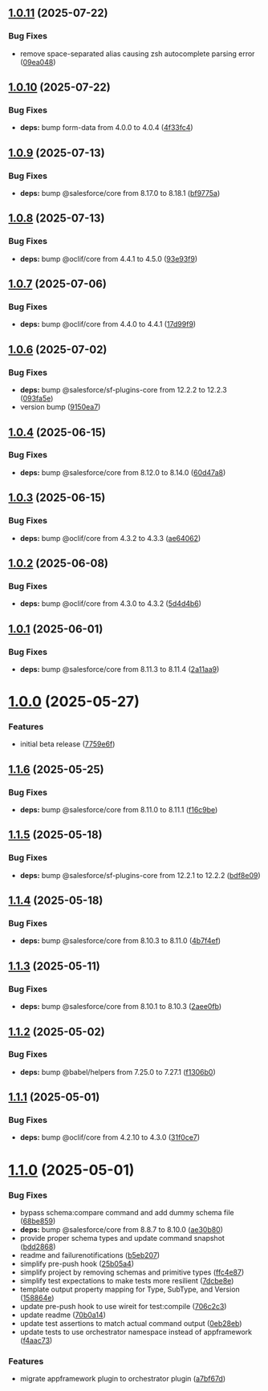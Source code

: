## [1.0.11](https://github.com/salesforcecli/plugin-orchestrator/compare/1.0.10...1.0.11) (2025-07-22)

### Bug Fixes

- remove space-separated alias causing zsh autocomplete parsing error ([09ea048](https://github.com/salesforcecli/plugin-orchestrator/commit/09ea04873f3366960e89071c59d00c192bbc8940))

## [1.0.10](https://github.com/salesforcecli/plugin-orchestrator/compare/1.0.9...1.0.10) (2025-07-22)

### Bug Fixes

- **deps:** bump form-data from 4.0.0 to 4.0.4 ([4f33fc4](https://github.com/salesforcecli/plugin-orchestrator/commit/4f33fc47130d4d34869114f628e0fd107cac789d))

## [1.0.9](https://github.com/salesforcecli/plugin-orchestrator/compare/1.0.8...1.0.9) (2025-07-13)

### Bug Fixes

- **deps:** bump @salesforce/core from 8.17.0 to 8.18.1 ([bf9775a](https://github.com/salesforcecli/plugin-orchestrator/commit/bf9775afce654a3e7af73652daa84c44f2819780))

## [1.0.8](https://github.com/salesforcecli/plugin-orchestrator/compare/1.0.7...1.0.8) (2025-07-13)

### Bug Fixes

- **deps:** bump @oclif/core from 4.4.1 to 4.5.0 ([93e93f9](https://github.com/salesforcecli/plugin-orchestrator/commit/93e93f918458227ff0489248d5df7340ac33aa92))

## [1.0.7](https://github.com/salesforcecli/plugin-orchestrator/compare/1.0.6...1.0.7) (2025-07-06)

### Bug Fixes

- **deps:** bump @oclif/core from 4.4.0 to 4.4.1 ([17d99f9](https://github.com/salesforcecli/plugin-orchestrator/commit/17d99f9e8ac7899580b3a43aa4ac7537abb05fa0))

## [1.0.6](https://github.com/salesforcecli/plugin-orchestrator/compare/1.0.4...1.0.6) (2025-07-02)

### Bug Fixes

- **deps:** bump @salesforce/sf-plugins-core from 12.2.2 to 12.2.3 ([093fa5e](https://github.com/salesforcecli/plugin-orchestrator/commit/093fa5e7f26cad30ba552a69b6e522b8fc12c595))
- version bump ([9150ea7](https://github.com/salesforcecli/plugin-orchestrator/commit/9150ea79932979e4737adb23048b8dee70cb03a6))

## [1.0.4](https://github.com/salesforcecli/plugin-orchestrator/compare/1.0.3...1.0.4) (2025-06-15)

### Bug Fixes

- **deps:** bump @salesforce/core from 8.12.0 to 8.14.0 ([60d47a8](https://github.com/salesforcecli/plugin-orchestrator/commit/60d47a8ed73582dd8d2a7baf7f6f610648d0fb8e))

## [1.0.3](https://github.com/salesforcecli/plugin-orchestrator/compare/1.0.2...1.0.3) (2025-06-15)

### Bug Fixes

- **deps:** bump @oclif/core from 4.3.2 to 4.3.3 ([ae64062](https://github.com/salesforcecli/plugin-orchestrator/commit/ae6406255a3817489fcf606bd0b06710efe8e17f))

## [1.0.2](https://github.com/salesforcecli/plugin-orchestrator/compare/1.0.1...1.0.2) (2025-06-08)

### Bug Fixes

- **deps:** bump @oclif/core from 4.3.0 to 4.3.2 ([5d4d4b6](https://github.com/salesforcecli/plugin-orchestrator/commit/5d4d4b60de9c465a26f9788e867cfd6e10f39803))

## [1.0.1](https://github.com/salesforcecli/plugin-orchestrator/compare/1.0.0...1.0.1) (2025-06-01)

### Bug Fixes

- **deps:** bump @salesforce/core from 8.11.3 to 8.11.4 ([2a11aa9](https://github.com/salesforcecli/plugin-orchestrator/commit/2a11aa9368b9716475701c87c227c9a06869756b))

# [1.0.0](https://github.com/salesforcecli/plugin-orchestrator/compare/1.1.6...1.0.0) (2025-05-27)

### Features

- initial beta release ([7759e6f](https://github.com/salesforcecli/plugin-orchestrator/commit/7759e6f3821f4ac6fc9c12d1a5f258423d9a1cc2))

## [1.1.6](https://github.com/salesforcecli/plugin-orchestrator/compare/1.1.5...1.1.6) (2025-05-25)

### Bug Fixes

- **deps:** bump @salesforce/core from 8.11.0 to 8.11.1 ([f16c9be](https://github.com/salesforcecli/plugin-orchestrator/commit/f16c9be5a275c49e17a9226981b7d47c5bcc8cf7))

## [1.1.5](https://github.com/salesforcecli/plugin-orchestrator/compare/1.1.4...1.1.5) (2025-05-18)

### Bug Fixes

- **deps:** bump @salesforce/sf-plugins-core from 12.2.1 to 12.2.2 ([bdf8e09](https://github.com/salesforcecli/plugin-orchestrator/commit/bdf8e0991f1e34aa47a4de35653ce72a64d17344))

## [1.1.4](https://github.com/salesforcecli/plugin-orchestrator/compare/1.1.3...1.1.4) (2025-05-18)

### Bug Fixes

- **deps:** bump @salesforce/core from 8.10.3 to 8.11.0 ([4b7f4ef](https://github.com/salesforcecli/plugin-orchestrator/commit/4b7f4ef858aa6746d9172a0d64868911582eae0a))

## [1.1.3](https://github.com/salesforcecli/plugin-orchestrator/compare/1.1.2...1.1.3) (2025-05-11)

### Bug Fixes

- **deps:** bump @salesforce/core from 8.10.1 to 8.10.3 ([2aee0fb](https://github.com/salesforcecli/plugin-orchestrator/commit/2aee0fb0747d6cd05ef14ef6ad68f1afffa17e61))

## [1.1.2](https://github.com/salesforcecli/plugin-orchestrator/compare/1.1.1...1.1.2) (2025-05-02)

### Bug Fixes

- **deps:** bump @babel/helpers from 7.25.0 to 7.27.1 ([f1306b0](https://github.com/salesforcecli/plugin-orchestrator/commit/f1306b025979feeb704587a85d9a7a4e5baef58c))

## [1.1.1](https://github.com/salesforcecli/plugin-orchestrator/compare/1.1.0...1.1.1) (2025-05-01)

### Bug Fixes

- **deps:** bump @oclif/core from 4.2.10 to 4.3.0 ([31f0ce7](https://github.com/salesforcecli/plugin-orchestrator/commit/31f0ce72ac8b5e29ffaeef9a143e1eb4935627b0))

# [1.1.0](https://github.com/salesforcecli/plugin-orchestrator/compare/a7bf67ddf0dda6de77e6250fdf6dff694d6cd870...1.1.0) (2025-05-01)

### Bug Fixes

- bypass schema:compare command and add dummy schema file ([68be859](https://github.com/salesforcecli/plugin-orchestrator/commit/68be859736483698d6b42a9c8e07443a77a95479))
- **deps:** bump @salesforce/core from 8.8.7 to 8.10.0 ([ae30b80](https://github.com/salesforcecli/plugin-orchestrator/commit/ae30b802fd47d94788f7aaa3cfa7d05636766400))
- provide proper schema types and update command snapshot ([bdd2868](https://github.com/salesforcecli/plugin-orchestrator/commit/bdd2868ffbafd54ca0e935b15fd7b1a6d24bcf9e))
- readme and failurenotifications ([b5eb207](https://github.com/salesforcecli/plugin-orchestrator/commit/b5eb207bf9ffdf64329068df8c31d0c41cfa713b))
- simplify pre-push hook ([25b05a4](https://github.com/salesforcecli/plugin-orchestrator/commit/25b05a48e7182800efc8e51b4ca643760b13b220))
- simplify project by removing schemas and primitive types ([ffc4e87](https://github.com/salesforcecli/plugin-orchestrator/commit/ffc4e879af98fdf5b281b3406dda80a908f2335d))
- simplify test expectations to make tests more resilient ([7dcbe8e](https://github.com/salesforcecli/plugin-orchestrator/commit/7dcbe8e8bdd45c1e759ab2951650c2851376629d))
- template output property mapping for Type, SubType, and Version ([158864e](https://github.com/salesforcecli/plugin-orchestrator/commit/158864ece9ce2864c8393e481905b5468ed001aa))
- update pre-push hook to use wireit for test:compile ([706c2c3](https://github.com/salesforcecli/plugin-orchestrator/commit/706c2c3bf1e4a79c8a8598d895737c8db0c200c0))
- update readme ([70b0a14](https://github.com/salesforcecli/plugin-orchestrator/commit/70b0a1405d87283260e67a39b255ecbb00f84718))
- update test assertions to match actual command output ([0eb28eb](https://github.com/salesforcecli/plugin-orchestrator/commit/0eb28eb1a791ba0812896931ee86d33c228e5a7b))
- update tests to use orchestrator namespace instead of appframework ([f4aac73](https://github.com/salesforcecli/plugin-orchestrator/commit/f4aac735e30f91a558d2bbcf961eab934587528f))

### Features

- migrate appframework plugin to orchestrator plugin ([a7bf67d](https://github.com/salesforcecli/plugin-orchestrator/commit/a7bf67ddf0dda6de77e6250fdf6dff694d6cd870))
